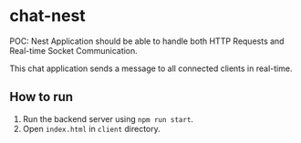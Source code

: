 # chat-nest

POC: Nest Application should be able to handle both HTTP Requests and Real-time Socket Communication.

This chat application sends a message to all connected clients in real-time.

## How to run

1. Run the backend server using `npm run start`.
2. Open `index.html` in `client` directory.
